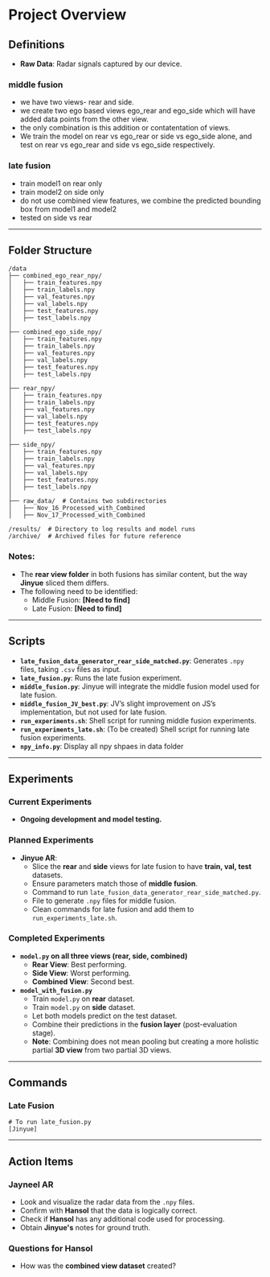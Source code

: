 # Project Overview

## Definitions
- **Raw Data**: Radar signals captured by our device.
### middle fusion 
- we have two views- rear and side.
- we create two ego based views ego_rear and ego_side which will have added data points from the other view.
- the only combination is this addition or contatentation of views.
- We train the model on rear vs ego_rear or side vs ego_side alone, and test on rear vs ego_rear and side vs ego_side respectively.

### late fusion
- train model1 on rear only
- train model2 on side only
- do not use combined view features, we combine the predicted bounding box from model1 and model2
- tested on side vs rear

---
## Folder Structure
```
/data
├── combined_ego_rear_npy/  
│   ├── train_features.npy
│   ├── train_labels.npy
│   ├── val_features.npy
│   ├── val_labels.npy
│   ├── test_features.npy
│   ├── test_labels.npy
│
├── combined_ego_side_npy/  
│   ├── train_features.npy
│   ├── train_labels.npy
│   ├── val_features.npy
│   ├── val_labels.npy
│   ├── test_features.npy
│   ├── test_labels.npy
│
├── rear_npy/  
│   ├── train_features.npy
│   ├── train_labels.npy
│   ├── val_features.npy
│   ├── val_labels.npy
│   ├── test_features.npy
│   ├── test_labels.npy
│
├── side_npy/  
│   ├── train_features.npy
│   ├── train_labels.npy
│   ├── val_features.npy
│   ├── val_labels.npy
│   ├── test_features.npy
│   ├── test_labels.npy
│
├── raw_data/  # Contains two subdirectories
│   ├── Nov_16_Processed_with_Combined
│   ├── Nov_17_Processed_with_Combined

/results/  # Directory to log results and model runs
/archive/  # Archived files for future reference
```

### Notes:
- The **rear view folder** in both fusions has similar content, but the way **Jinyue** sliced them differs.
- The following need to be identified:
  - Middle Fusion: **[Need to find]**
  - Late Fusion: **[Need to find]**

---

## Scripts
- **`late_fusion_data_generator_rear_side_matched.py`**: Generates `.npy` files, taking `.csv` files as input.
- **`late_fusion.py`**: Runs the late fusion experiment.
- **`middle_fusion.py`**: Jinyue will integrate the middle fusion model used for late fusion.
- **`middle_fusion_JV_best.py`**: JV’s slight improvement on JS’s implementation, but not used for late fusion.
- **`run_experiments.sh`**: Shell script for running middle fusion experiments.
- **`run_experiments_late.sh`**: (To be created) Shell script for running late fusion experiments.
- **`npy_info.py`**: Display all npy shpaes in data folder 

---

## Experiments

### Current Experiments
- **Ongoing development and model testing.**

### Planned Experiments
- **Jinyue AR**:
  - Slice the **rear** and **side** views for late fusion to have **train, val, test** datasets.
  - Ensure parameters match those of **middle fusion**.
  - Command to run `late_fusion_data_generator_rear_side_matched.py`.
  - File to generate `.npy` files for middle fusion.
  - Clean commands for late fusion and add them to `run_experiments_late.sh`.

### Completed Experiments
- **`model.py` on all three views (rear, side, combined)**
  - **Rear View**: Best performing.
  - **Side View**: Worst performing.
  - **Combined View**: Second best.
- **`model_with_fusion.py`**
  - Train `model.py` on **rear** dataset.
  - Train `model.py` on **side** dataset.
  - Let both models predict on the test dataset.
  - Combine their predictions in the **fusion layer** (post-evaluation stage).
  - **Note**: Combining does not mean pooling but creating a more holistic partial **3D view** from two partial 3D views.

---

## Commands
### Late Fusion
```
# To run late_fusion.py
[Jinyue]
```

---

## Action Items

### Jayneel AR
- Look and visualize the radar data from the `.npy` files.
- Confirm with **Hansol** that the data is logically correct.
- Check if **Hansol** has any additional code used for processing.
- Obtain **Jinyue's** notes for ground truth.

### Questions for Hansol
- How was the **combined view dataset** created?
